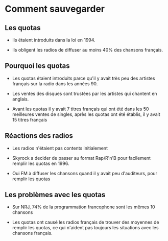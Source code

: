 # Comment sauvegarder

## Les quotas

- Ils étaient introduits dans la loi en 1994.

- Ils obligent les radios de diffuser au moins 40% des chansons français.

## Pourquoi les quotas

- Les quotas étaient introduits parce qu'il y avait très peu des artistes français sur la radio dans les années 90.

- Les ventes des disques sont trustées par les artistes qui chantent en anglais. 

- Avant les quotas il y avait 7 titres français qui ont été dans les 50 meilleures ventes de singles, après les quotas ont été établis, il y avait 15 titres français

## Réactions des radios

- Les radios n'étaient pas contents initialement

- Skyrock a decider de passer au format Rap/R'n'B pour facilement remplir les quotas en 1996.

- Oui FM à diffuser les chansons quand il y avait peu d'auditeurs, pour remplir les quotas

## Les problèmes avec les quotas

- Sur NRJ, 74% de la programmation francophone sont les mêmes 10 chansons

- Les quotas ont causé les radios français de trouver des moyennes de remplir les quotas, ce qui n'aident pas toujours les situations avec les chansons français. 


